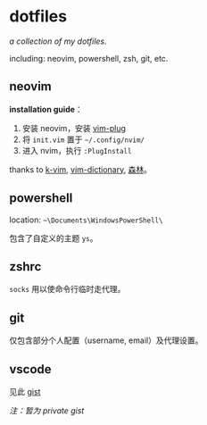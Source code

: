 # dotfiles

*a collection of my dotfiles.*

including: neovim, powershell, zsh, git, etc.

## neovim

**installation guide**：

1. 安装 neovim，安装 [vim-plug](https://github.com/junegunn/vim-plug/)
2. 将 `init.vim` 置于 `~/.config/nvim/`
3. 进入 nvim，执行 `:PlugInstall`

thanks to [k-vim](https://github.com/wklken/k-vim), [vim-dictionary](https://github.com/jayli/vim-dictionary), [森林](https://www.liuhaolin.com/vim/341.html)。

## powershell

location: `~\Documents\WindowsPowerShell\`

包含了自定义的主题 `ys`。

## zshrc

`socks` 用以使命令行临时走代理。

## git

仅包含部分个人配置（username, email）及代理设置。

## vscode

见此 [gist](https://gist.github.com/batkiz/0e17a875b6a22ec320f07e420ad3ee1a)

*注：暂为 private gist*